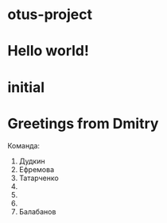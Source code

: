 ﻿# otus-project
# Hello world!
# initial 
# Greetings from Dmitry

Команда:
1) Дудкин
2) Ефремова
3) Татарченко
4)
5)
6)
7) Балабанов